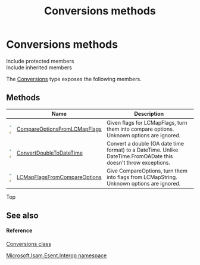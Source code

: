 ﻿---
title: Conversions methods
TOCTitle: Conversions methods
ms:assetid: Methods.T:Microsoft.Isam.Esent.Interop.Conversions
ms:mtpsurl: https://msdn.microsoft.com/en-us/library/microsoft.isam.esent.interop.conversions_methods(v=EXCHG.10)
ms:contentKeyID: 55101015
ms.date: 07/30/2014
ms.topic: article
---

# Conversions methods

Include protected members  
Include inherited members  

The [Conversions](dn334230\(v=exchg.10\).md) type exposes the following members.

## Methods

<table>
<thead>
<tr class="header">
<th> </th>
<th>Name</th>
<th>Description</th>
</tr>
</thead>
<tbody>
<tr class="odd">
<td><img src="../images/dn292146.pubmethod(exchg.10).gif" title="Public method" alt="Public method" /><img src="../images/dn292146.static(exchg.10).gif" title="Static member" alt="Static member" /></td>
<td><a href="dn334187(v=exchg.10).md">CompareOptionsFromLCMapFlags</a></td>
<td>Given flags for LCMapFlags, turn them into compare options. Unknown options are ignored.</td>
</tr>
<tr class="even">
<td><img src="../images/dn292146.pubmethod(exchg.10).gif" title="Public method" alt="Public method" /><img src="../images/dn292146.static(exchg.10).gif" title="Static member" alt="Static member" /></td>
<td><a href="dn334235(v=exchg.10).md">ConvertDoubleToDateTime</a></td>
<td>Convert a double (OA date time format) to a DateTime. Unlike DateTime.FromOADate this doesn't throw exceptions.</td>
</tr>
<tr class="odd">
<td><img src="../images/dn292146.pubmethod(exchg.10).gif" title="Public method" alt="Public method" /><img src="../images/dn292146.static(exchg.10).gif" title="Static member" alt="Static member" /></td>
<td><a href="dn334186(v=exchg.10).md">LCMapFlagsFromCompareOptions</a></td>
<td>Give CompareOptions, turn them into flags from LCMapString. Unknown options are ignored.</td>
</tr>
</tbody>
</table>


Top

## See also

#### Reference

[Conversions class](dn334230\(v=exchg.10\).md)

[Microsoft.Isam.Esent.Interop namespace](hh596136\(v=exchg.10\).md)

